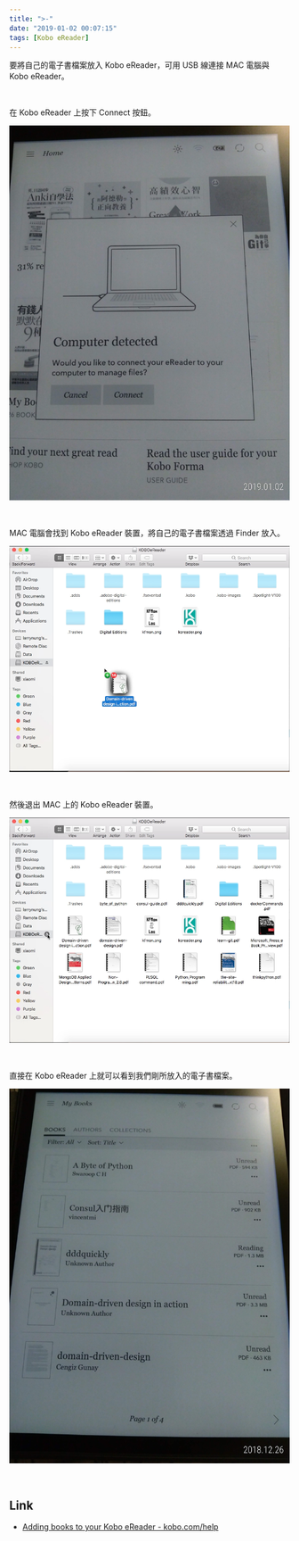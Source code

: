 ```yaml
---
title: ">-"
date: "2019-01-02 00:07:15"
tags: [Kobo eReader]
---
```



要將自己的電子書檔案放入 Kobo eReader，可用 USB 線連接 MAC 電腦與 Kobo eReader。  

<!-- More -->

<br/>


在 Kobo eReader 上按下 Connect 按鈕。  

![1.jpg](1.jpg)

<br/>


MAC 電腦會找到 Kobo eReader 裝置，將自己的電子書檔案透過 Finder 放入。  

![2.png](2.png)

<br/>


然後退出 MAC 上的 Kobo eReader 裝置。  

![3.png](3.png)

<br/>


直接在 Kobo eReader 上就可以看到我們剛所放入的電子書檔案。  

![4.jpg](4.jpg)

<br/>


Link
----
* [Adding books to your Kobo eReader - kobo.com/help](https://www.kobo.com/help/en-US/article/3174/adding-books-to-your-kobo-ereader?culture=de-de)
